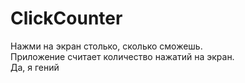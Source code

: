 # ClickCounter
Нажми на экран столько, сколько сможешь.    
Приложение считает количество нажатий на экран.    
Да, я гений   
